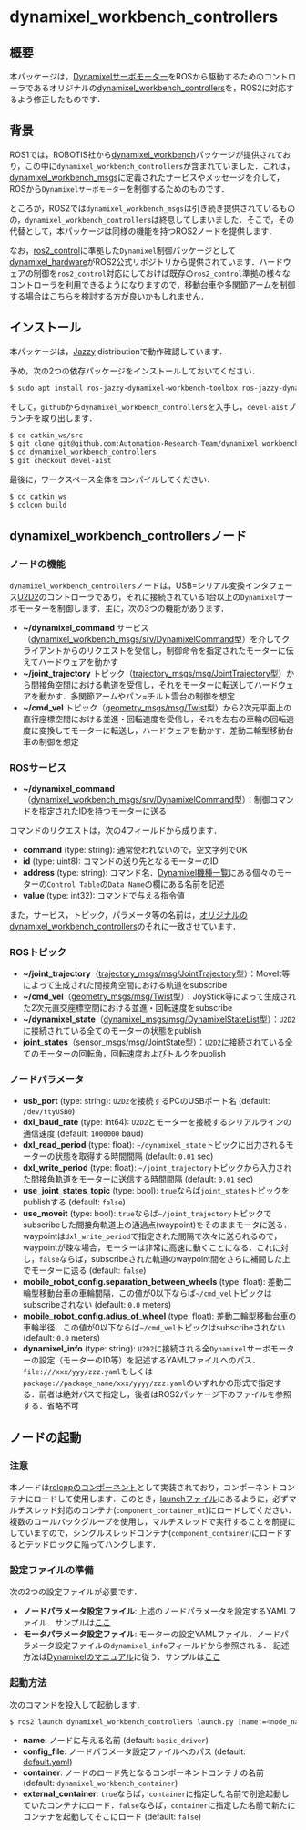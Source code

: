 dynamixel_workbench_controllers
==================================================

## 概要
本パッケージは，[Dynamixelサーボモーター](https://www.dynamixel.com/index.php)をROSから駆動するためのコントローラであるオリジナルの[dynamixel_workbench_controllers](https://wiki.ros.org/dynamixel_workbench_controllers)を，ROS2に対応するよう修正したものです．

## 背景
ROS1では，ROBOTIS社から[dynamixel_workbench](https://github.com/ROBOTIS-GIT/dynamixel-workbench/tree/noetic-devel)パッケージが提供されており，この中に`dynamixel_workbench_controllers`が含まれていました．これは，[dynamixel_workbench_msgs](https://github.com/ROBOTIS-GIT/dynamixel-workbench-msgs)に定義されたサービスやメッセージを介して，ROSから`Dynamixelサーボモーター`を制御するためのものです．

ところが，ROS2では`dynamixel_workbench_msgs`は引き続き提供されているものの，`dynamixel_workbench_controllers`は終息してしまいました．そこで，その代替として，本パッケージは同様の機能を持つROS2ノードを提供します．

なお，[ros2_control](https://control.ros.org/jazzy/doc/ros2_control/doc/index.html)に準拠した`Dynamixel`制御パッケージとして[dynamixel_hardware](https://index.ros.org/p/dynamixel_hardware/)がROS2公式リポジトリから提供されています．ハードウェアの制御を`ros2_control`対応にしておけば既存の`ros2_control`準拠の様々なコントローラを利用できるようになりますので，移動台車や多関節アームを制御する場合はこちらを検討する方が良いかもしれません．

## インストール
本パッケージは，[Jazzy](https://docs.ros.org/en/jazzy/index.html) distributionで動作確認しています．

予め，次の2つの依存パッケージをインストールしておいてください．
```bash
$ sudo apt install ros-jazzy-dynamixel-workbench-toolbox ros-jazzy-dynamixel-workbench-msgs
```
そして，`github`から`dynamixel_workbench_controllers`を入手し，`devel-aist`ブランチを取り出します．
```bash
$ cd catkin_ws/src
$ git clone git@github.com:Automation-Research-Team/dynamixel_workbench_controllers.git
$ cd dynamixel_workbench_controllers
$ git checkout devel-aist
```
最後に，ワークスペース全体をコンパイルしてください．
```bash
$ cd catkin_ws
$ colcon build
```

## dynamixel_workbench_controllersノード
### ノードの機能
`dynamixel_workbench_controllers`ノードは，USB=シリアル変換インタフェース[U2D2](https://emanual.robotis.com/docs/en/parts/interface/u2d2/)のコントローラであり，それに接続されている1台以上の`Dynamixel`サーボモーターを制御します．主に，次の3つの機能があります．
- **~/dynamixel_command** サービス（[dynamixel_workbench_msgs/srv/DynamixelCommand](http://docs.ros.org/en/noetic/api/dynamixel_workbench_msgs/html/srv/DynamixelCommand.html)型）を介してクライアントからのリクエストを受信し，制御命令を指定されたモーターに伝えてハードウェアを動かす
- **~/joint_trajectory** トピック（[trajectory_msgs/msg/JointTrajectory](http://docs.ros.org/en/jazzy/p/trajectory_msgs/msg/JointTrajectory.html)型）から間接角空間における軌道を受信し，それをモーターに転送してハードウェアを動かす．多関節アームやパン=チルト雲台の制御を想定
- **~/cmd_vel** トピック（[geometry_msgs/msg/Twist](https://docs.ros2.org/latest/api/geometry_msgs/msg/Twist.html)型）から2次元平面上の直行座標空間における並進・回転速度を受信し，それを左右の車輪の回転速度に変換してモーターに転送し，ハードウェアを動かす．差動二輪型移動台車の制御を想定

### ROSサービス
- **~/dynamixel_command**（[dynamixel_workbench_msgs/srv/DynamixelCommand](http://docs.ros.org/en/noetic/api/dynamixel_workbench_msgs/html/srv/DynamixelCommand.html)型）：制御コマンドを指定されたIDを持つモーターに送る

コマンドのリクエストは，次の4フィールドから成ります．
- **command** (type: string): 通常使われないので，空文字列でOK
- **id** (type: uint8): コマンドの送り先となるモーターのID
- **address** (type: string): コマンド名．[Dynamixel機種一覧](https://emanual.robotis.com/docs/en/software/dynamixel/dynamixel_workbench/#supported-dynamixel)にある個々のモーターの`Control Table`の`Data Name`の欄にある名前を記述
- **value** (type: int32): コマンドで与える指令値

また，サービス，トピック，パラメータ等の名前は，[オリジナルのdynamixel_workbench_controllers](https://wiki.ros.org/dynamixel_workbench_controllers)のそれに一致させています．

### ROSトピック
- **~/joint_trajectory**（[trajectory_msgs/msg/JointTrajectory](http://docs.ros.org/en/jazzy/p/trajectory_msgs/msg/JointTrajectory.html)型）：MoveIt等によって生成された間接角空間における軌道をsubscribe
- **~/cmd_vel**（[geometry_msgs/msg/Twist](https://docs.ros2.org/latest/api/geometry_msgs/msg/Twist.html)型）：JoyStick等によって生成された2次元直交座標空間における並進・回転速度をsubscribe
- **~/dynamixel_state**（[dynamixel_msgs/msg/DynamixelStateList](http://docs.ros.org/en/noetic/api/dynamixel_workbench_msgs/html/msg/DynamixelStateList.html)型）：`U2D2`に接続されている全てのモーターの状態をpublish
- **joint_states**（[sensor_msgs/msg/JointState](https://docs.ros2.org/latest/api/sensor_msgs/msg/JointState.html)型）：`U2D2`に接続されている全てのモーターの回転角，回転速度およびトルクをpublish

### ノードパラメータ
- **usb_port** (type: string): `U2D2`を接続するPCのUSBポート名 (default: `/dev/ttyUSB0`)
- **dxl_baud_rate** (type: int64): `U2D2`とモーターを接続するシリアルラインの通信速度 (default: `1000000` baud)
- **dxl_read_period** (type: float): `~/dynamixel_state`トピックに出力されるモーターの状態を取得する時間間隔 (default: `0.01` sec)
- **dxl_write_period** (type: float): `~/joint_trajectory`トピックから入力された間接角軌道をモーターに送信する時間間隔 (default: `0.01` sec)
- **use_joint_states_topic** (type: bool): `true`ならば`joint_states`トピックをpublishする (default: `false`)
- **use_moveit** (type: bool): `true`ならば`~/joint_trajectory`トピックでsubscribeした間接角軌道上の通過点(waypoint)をそのままモータに送る．waypointは`dxl_write_period`で指定された間隔で次々に送られるので，waypointが疎な場合，モーターは非常に高速に動くことになる．これに対し，`false`ならば，subscribeされた軌道のwaypoint間をさらに補間した上でモーターに送る (default: `false`)
- **mobile_robot_config.separation_between_wheels** (type: float): 差動二輪型移動台車の車輪間隔．この値が0以下ならば`~/cmd_vel`トピックはsubscribeされない (default: `0.0` meters)
- **mobile_robot_config.adius_of_wheel** (type: float): 差動二輪型移動台車の車輪半径．この値が0以下ならば`~/cmd_vel`トピックはsubscribeされない (default: `0.0` meters)
- **dynamixel_info** (type: string): `U2D2`に接続される全`Dynamixel`サーボモーターの設定（モーターのID等）を記述するYAMLファイルへのパス．`file:///xxx/yyy/zzz.yaml`もしくは`package://package_name/xxx/yyyy/zzz.yaml`のいずれかの形式で指定する．前者は絶対パスで指定し，後者はROS2パッケージ下のファイルを参照する．省略不可

## ノードの起動
### 注意
本ノードは[rclcppのコンポーネント](https://index.ros.org/p/rclcpp_components/)として実装されており，コンポーネントコンテナにロードして使用します．このとき，[launchファイル](./launch/launch.py)にあるように，必ずマルチスレッド対応のコンテナ(`component_container_mt`)にロードしてください．複数のコールバックグループを使用し，マルチスレッドで実行することを前提にしていますので，シングルスレッドコンテナ(`component_container`)にロードするとデッドロックに陥ってハングします．

### 設定ファイルの準備
次の2つの設定ファイルが必要です．
- **ノードパラメータ設定ファイル**: 上述のノードパラメータを設定するYAMLファイル．サンプルは[ここ](./config/default.yaml)
- **モータパラメータ設定ファイル**: モーターの設定YAMLファイル．ノードパラメータ設定ファイルの`dynamixel_info`フィールドから参照される．
記述方法は[Dynamixelのマニュアル](https://emanual.robotis.com/docs/en/software/dynamixel/dynamixel_workbench/#controllers)に従う．サンプルは[ここ](./config/joint_2_0.yaml)

### 起動方法
次のコマンドを投入して起動します．
```bash
$ ros2 launch dynamixel_workbench_controllers launch.py [name:=<node_name>] [config_file:=<config_file>] [container:=<container_name>] [external_container:=true]
```
- **name**: ノードに与える名前 (default: `basic_driver`)
- **config_file**: ノードパラメータ設定ファイルへのパス (default: [default.yaml](./config/default.yaml))
- **container**: ノードのロード先となるコンポーネントコンテナの名前 (default: `dynamixel_workbench_container`)
- **external_container**: `true`ならば，`container`に指定した名前で別途起動していたコンテナにロード．`false`ならば，`container`に指定した名前で新たにコンテナを起動してそこにロード (default: `false`)
